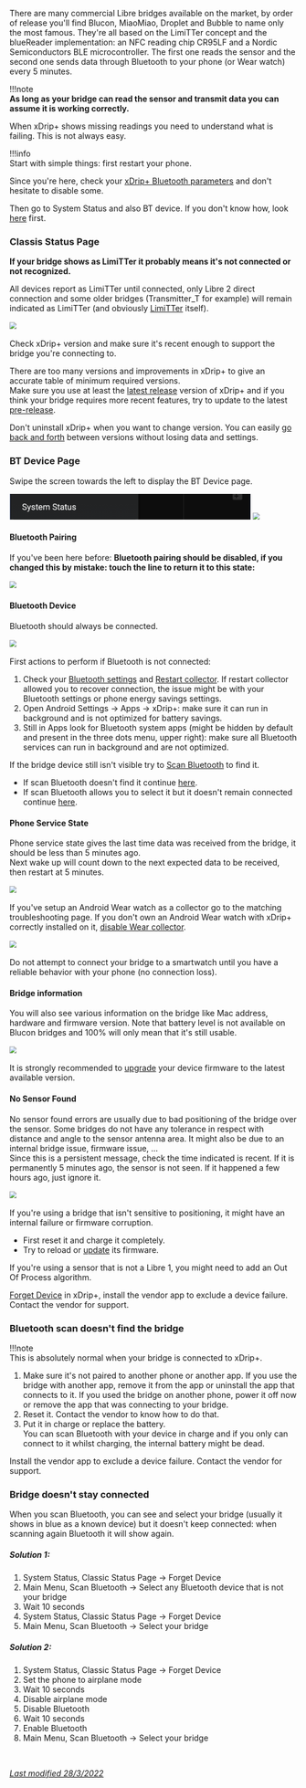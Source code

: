 There are many commercial Libre bridges available on the market, by order of release you'll find Blucon, MiaoMiao, Droplet and Bubble to name only the most famous. They're all based on the LimiTTer concept and the blueReader implementation: an NFC reading chip CR95LF and a Nordic Semiconductors BLE microcontroller. The first one reads the sensor and the second one sends data through Bluetooth to your phone (or Wear watch) every 5 minutes.

!!!note  
    **As long as your bridge can read the sensor and transmit data you can assume it is working correctly.**

When xDrip+ shows missing readings you need to understand what is failing. This is not always easy.

!!!info  
    Start with simple things: first restart your phone.

Since you're here, check your [xDrip+ Bluetooth parameters](/install/libreBT#bridge-settings) and don't hesitate to disable some.

Then go to System Status and also BT device. If you don't know how, look [here](/troubleshoot/systemstatus) first.

### Classis Status Page

**If your bridge shows as LimiTTer it probably means it's not connected or not recognized.**

All devices report as LimiTTer until connected, only Libre 2 direct connection and some older bridges (Transmitter_T for example) will remain indicated as LimiTTer (and obviously [LimiTTer](https://github.com/JoernL/LimiTTer) itself).

<img src="../images/M-SS-CSL2.png" style="zoom:75%;" />

Check xDrip+ version and make sure it's recent enough to support the bridge you're connecting to.

There are too many versions and improvements in xDrip+ to give an accurate table of minimum required versions.  
Make sure you use at least the [latest release](/install/download.md#latest-release) version of xDrip+ and if you think your bridge requires more recent features, try to update to the latest [pre-release](/install/download.md#pre-release).

 Don't uninstall xDrip+ when you want to change version. You can easily [go back and forth](/use/update/) between versions without losing data and settings.

### BT Device Page

Swipe the screen towards the left to display the BT Device page.

<img src="../images/M-SS.png" style="zoom:75%;" />

<img src="../images/M-SS-BTLBf.png" style="zoom:75%;" />

#### Bluetooth Pairing

If you've been here before: **Bluetooth pairing should be disabled, if you changed this by mistake: touch the line to return it to this state:**

<img src="../images/M-SS-BTLBc.png" style="zoom:75%;" />

#### Bluetooth Device

Bluetooth should always be connected.

<img src="../images/M-SS-BTLBe.png" style="zoom:75%;" />

First actions to perform if Bluetooth is not connected:

1. Check your [Bluetooth settings](/install/libreBT#bridge-settings) and [Restart collector](#restart-collector-forget-device). If restart collector allowed you to recover connection, the issue might be with your Bluetooth settings or phone energy savings settings.  
2. Open Android Settings -> Apps -> xDrip+: make sure it can run in background and is not optimized for battery savings.  
3. Still in Apps look for Bluetooth system apps (might be hidden by default and present in the three dots menu, upper right): make sure all Bluetooth services can run in background and are not optimized.

If the bridge device still isn't visible try to [Scan Bluetooth](/install/libreBT#connect-bluetooth-bridge) to find it.

- If scan Bluetooth doesn't find it continue [here](#bluetooth-scan-doesnt-find-the-bridge).
- If scan Bluetooth allows you to select it but it doesn't remain connected continue [here](#bridge-doesnt-stay-connected).

#### Phone Service State

Phone service state gives the last time data was received from the bridge, it should be less than 5 minutes ago.  
Next wake up will count down to the next expected data to be received, then restart at 5 minutes.

<img src="../images/M-SS-BTLBa.png" style="zoom:75%;" />

If you've setup an Android Wear watch as a collector go to the matching troubleshooting page. If you don't own an Android Wear watch with xDrip+ correctly installed on it, [disable Wear collector](/smartwatch/wear/).

 <img src="../images/M-SS-BTLBg.png" style="zoom:75%;" />

Do not attempt to connect your bridge to a smartwatch until you have a reliable behavior with your phone (no connection loss).

#### Bridge information

You will also see various information on the bridge like Mac address, hardware and firmware version. Note that battery level is not available on Blucon bridges and 100% will only mean that it's still usable. 

<img src="../images/M-SS-BTLBb.png" style="zoom:75%;" />

It is strongly recommended to [upgrade](/troubleshoot/bridgeFW) your device firmware to the latest available version.

#### No Sensor Found

No sensor found errors are usually due to bad positioning of the bridge over the sensor. Some bridges do not have any tolerance in respect with distance and angle to the sensor antenna area. It might also be due to an internal bridge issue, firmware issue, ...  
Since this is a persistent message, check the time indicated is recent. If it is permanently 5 minutes ago, the sensor is not seen. If it happened a few hours ago, just ignore it.

<img src="../images/M-SS-BTLBd.png" style="zoom:75%;" />

If you're using a bridge that isn't sensitive to positioning, it might have an internal failure or firmware corruption.

- First reset it and charge it completely.
- Try to reload or [update](/troubleshoot/bridgeFW) its firmware.

If you're using a sensor that is not a Libre 1, you might need to add an Out Of Process algorithm.

[Forget Device](/troubleshoot/systemstatus#restart-collector-forget-device) in xDrip+, install the vendor app to exclude a device failure. Contact the vendor for support.

### Bluetooth scan doesn't find the bridge

!!!note  
    This is absolutely normal when your bridge is connected to xDrip+.

1. Make sure it's not paired to another phone or another app. If you use the bridge with another app, remove it from the app or uninstall the app that connects to it. If you used the bridge on another phone, power it off now or remove the app that was connecting to your bridge.
2. Reset it. Contact the vendor to know how to do that.
3. Put it in charge or replace the battery.  
   You can scan Bluetooth with your device in charge and if you only can connect to it whilst charging, the internal battery might be dead.

 Install the vendor app to exclude a device failure. Contact the vendor for support. 

### Bridge doesn't stay connected

When you scan Bluetooth, you can see and select your bridge (usually it shows in blue as a known device) but it doesn't keep connected: when scanning again Bluetooth it will show again.

##### Solution 1:

1. System Status, Classic Status Page -> Forget Device
2. Main Menu, Scan Bluetooth -> Select any Bluetooth device that is not your bridge
3. Wait 10 seconds
4. System Status, Classic Status Page -> Forget Device
5. Main Menu, Scan Bluetooth -> Select your bridge

##### Solution 2:

1. System Status, Classic Status Page -> Forget Device
2. Set the phone to airplane mode
3. Wait 10 seconds
4. Disable airplane mode
5. Disable Bluetooth
6. Wait 10 seconds
7. Enable Bluetooth
8. Main Menu, Scan Bluetooth -> Select your bridge

</br>

[*Last modified 28/3/2022*](https://github.com/NightscoutFoundation/xDrip/releases/tag/2022.03.27)
